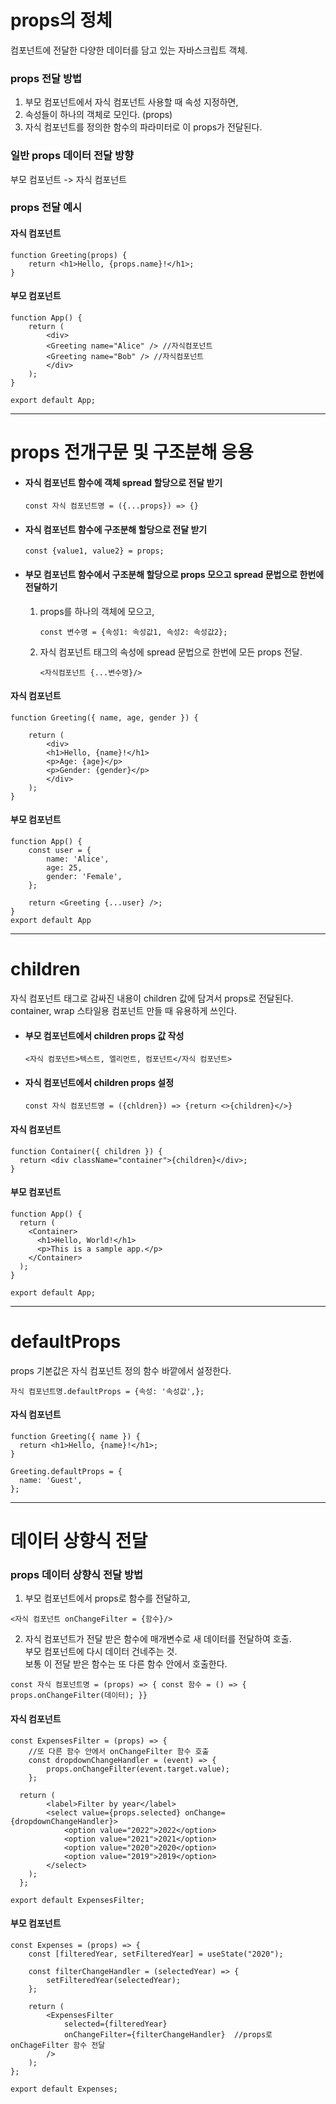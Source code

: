 # props의 정체

컴포넌트에 전달한 다양한 데이터를 담고 있는 자바스크립트 객체.

### props 전달 방법

1. 부모 컴포넌트에서 자식 컴포넌트 사용할 때 속성 지정하면,
2. 속성들이 하나의 객체로 모인다. (props)
3. 자식 컴포넌트를 정의한 함수의 파라미터로 이 props가 전달된다.

### 일반 props 데이터 전달 방향

부모 컴포넌트 -> 자식 컴포넌트

### props 전달 예시

#### 자식 컴포넌트

```JSX
function Greeting(props) {
    return <h1>Hello, {props.name}!</h1>;
}
```

#### 부모 컴포넌트

```JSX
function App() {
    return (
        <div>
        <Greeting name="Alice" /> //자식컴포넌트
        <Greeting name="Bob" /> //자식컴포넌트
        </div>
    );
}

export default App;
```

---

# props 전개구문 및 구조분해 응용

- #### 자식 컴포넌트 함수에 객체 spread 할당으로 전달 받기

  `const 자식 컴포넌트명 = ({...props}) => {}`

- #### 자식 컴포넌트 함수에 구조분해 할당으로 전달 받기

  `const {value1, value2} = props;`

- #### 부모 컴포넌트 함수에서 구조분해 할당으로 props 모으고 spread 문법으로 한번에 전달하기

  1. props를 하나의 객체에 모으고,

     `const 변수명 = {속성1: 속성값1, 속성2: 속성값2};`

  2. 자식 컴포넌트 태그의 속성에 spread 문법으로 한번에 모든 props 전달.

     `<자식컴포넌트 {...변수명}/>`

#### 자식 컴포넌트

```JSX
function Greeting({ name, age, gender }) {

    return (
        <div>
        <h1>Hello, {name}!</h1>
        <p>Age: {age}</p>
        <p>Gender: {gender}</p>
        </div>
    );
}
```

#### 부모 컴포넌트

```JSX
function App() {
    const user = {
        name: 'Alice',
        age: 25,
        gender: 'Female',
    };

    return <Greeting {...user} />;
}
export default App
```

---

# children

자식 컴포넌트 태그로 감싸진 내용이 children 값에 담겨서 props로 전달된다.
container, wrap 스타일용 컴포넌트 만들 때 유용하게 쓰인다.

- #### 부모 컴포넌트에서 children props 값 작성

  `<자식 컴포넌트>텍스트, 엘리먼트, 컴포넌트</자식 컴포넌트>`

- #### 자식 컴포넌트에서 children props 설정

  `const 자식 컴포넌트명 = ({chldren}) => {return <>{children}</>}`

#### 자식 컴포넌트

```JSX
function Container({ children }) {
  return <div className="container">{children}</div>;
}
```

#### 부모 컴포넌트

```JSX
function App() {
  return (
    <Container>
      <h1>Hello, World!</h1>
      <p>This is a sample app.</p>
    </Container>
  );
}

export default App;
```

---

# defaultProps

props 기본값은 자식 컴포넌트 정의 함수 바깥에서 설정한다.

`자식 컴포넌트명.defaultProps = {속성: '속성값',};`

#### 자식 컴포넌트

```JSX
function Greeting({ name }) {
  return <h1>Hello, {name}!</h1>;
}

Greeting.defaultProps = {
  name: 'Guest',
};
```

---

# 데이터 상향식 전달

### props 데이터 상향식 전달 방법

1. 부모 컴포넌트에서 props로 함수를 전달하고,

`<자식 컴포넌트 onChangeFilter = {함수}/>`

2. 자식 컴포넌트가 전달 받은 함수에 매개변수로 새 데이터를 전달하여 호출.  
   부모 컴포넌트에 다시 데이터 건네주는 것.  
   보통 이 전달 받은 함수는 또 다른 함수 안에서 호출한다.

`const 자식 컴포넌트명 = (props) => { const 함수 = () => { props.onChangeFilter(데이터); }}`

#### 자식 컴포넌트

```JSX
const ExpensesFilter = (props) => {
    //또 다른 함수 안에서 onChangeFilter 함수 호출
	const dropdownChangeHandler = (event) => {
		props.onChangeFilter(event.target.value);
	};

  return (
        <label>Filter by year</label>
        <select value={props.selected} onChange={dropdownChangeHandler}>
            <option value="2022">2022</option>
            <option value="2021">2021</option>
            <option value="2020">2020</option>
            <option value="2019">2019</option>
        </select>
    );
  };

export default ExpensesFilter;
```

#### 부모 컴포넌트

```JSX
const Expenses = (props) => {
	const [filteredYear, setFilteredYear] = useState("2020");

	const filterChangeHandler = (selectedYear) => {
		setFilteredYear(selectedYear);
	};

    return (
        <ExpensesFilter
            selected={filteredYear}
            onChangeFilter={filterChangeHandler}  //props로 onChageFilter 함수 전달
        />
  	);
};

export default Expenses;
```
